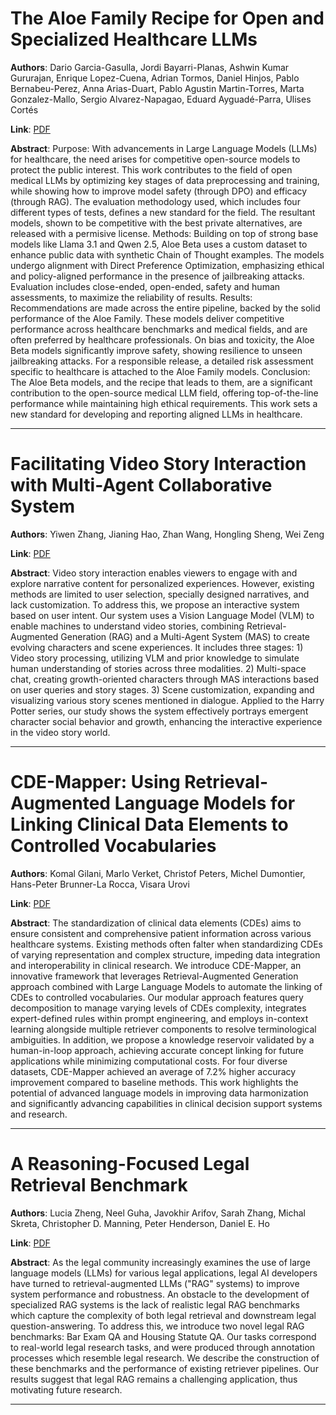 # The Aloe Family Recipe for Open and Specialized Healthcare LLMs 

**Authors**: Dario Garcia-Gasulla, Jordi Bayarri-Planas, Ashwin Kumar Gururajan, Enrique Lopez-Cuena, Adrian Tormos, Daniel Hinjos, Pablo Bernabeu-Perez, Anna Arias-Duart, Pablo Agustin Martin-Torres, Marta Gonzalez-Mallo, Sergio Alvarez-Napagao, Eduard Ayguadé-Parra, Ulises Cortés  

**Link**: [PDF](https://arxiv.org/pdf/2505.04388)  

**Abstract**: Purpose: With advancements in Large Language Models (LLMs) for healthcare, the need arises for competitive open-source models to protect the public interest. This work contributes to the field of open medical LLMs by optimizing key stages of data preprocessing and training, while showing how to improve model safety (through DPO) and efficacy (through RAG). The evaluation methodology used, which includes four different types of tests, defines a new standard for the field. The resultant models, shown to be competitive with the best private alternatives, are released with a permisive license.
Methods: Building on top of strong base models like Llama 3.1 and Qwen 2.5, Aloe Beta uses a custom dataset to enhance public data with synthetic Chain of Thought examples. The models undergo alignment with Direct Preference Optimization, emphasizing ethical and policy-aligned performance in the presence of jailbreaking attacks. Evaluation includes close-ended, open-ended, safety and human assessments, to maximize the reliability of results.
Results: Recommendations are made across the entire pipeline, backed by the solid performance of the Aloe Family. These models deliver competitive performance across healthcare benchmarks and medical fields, and are often preferred by healthcare professionals. On bias and toxicity, the Aloe Beta models significantly improve safety, showing resilience to unseen jailbreaking attacks. For a responsible release, a detailed risk assessment specific to healthcare is attached to the Aloe Family models.
Conclusion: The Aloe Beta models, and the recipe that leads to them, are a significant contribution to the open-source medical LLM field, offering top-of-the-line performance while maintaining high ethical requirements. This work sets a new standard for developing and reporting aligned LLMs in healthcare. 

---
# Facilitating Video Story Interaction with Multi-Agent Collaborative System 

**Authors**: Yiwen Zhang, Jianing Hao, Zhan Wang, Hongling Sheng, Wei Zeng  

**Link**: [PDF](https://arxiv.org/pdf/2505.03807)  

**Abstract**: Video story interaction enables viewers to engage with and explore narrative content for personalized experiences. However, existing methods are limited to user selection, specially designed narratives, and lack customization. To address this, we propose an interactive system based on user intent. Our system uses a Vision Language Model (VLM) to enable machines to understand video stories, combining Retrieval-Augmented Generation (RAG) and a Multi-Agent System (MAS) to create evolving characters and scene experiences. It includes three stages: 1) Video story processing, utilizing VLM and prior knowledge to simulate human understanding of stories across three modalities. 2) Multi-space chat, creating growth-oriented characters through MAS interactions based on user queries and story stages. 3) Scene customization, expanding and visualizing various story scenes mentioned in dialogue. Applied to the Harry Potter series, our study shows the system effectively portrays emergent character social behavior and growth, enhancing the interactive experience in the video story world. 

---
# CDE-Mapper: Using Retrieval-Augmented Language Models for Linking Clinical Data Elements to Controlled Vocabularies 

**Authors**: Komal Gilani, Marlo Verket, Christof Peters, Michel Dumontier, Hans-Peter Brunner-La Rocca, Visara Urovi  

**Link**: [PDF](https://arxiv.org/pdf/2505.04365)  

**Abstract**: The standardization of clinical data elements (CDEs) aims to ensure consistent and comprehensive patient information across various healthcare systems. Existing methods often falter when standardizing CDEs of varying representation and complex structure, impeding data integration and interoperability in clinical research. We introduce CDE-Mapper, an innovative framework that leverages Retrieval-Augmented Generation approach combined with Large Language Models to automate the linking of CDEs to controlled vocabularies. Our modular approach features query decomposition to manage varying levels of CDEs complexity, integrates expert-defined rules within prompt engineering, and employs in-context learning alongside multiple retriever components to resolve terminological ambiguities. In addition, we propose a knowledge reservoir validated by a human-in-loop approach, achieving accurate concept linking for future applications while minimizing computational costs. For four diverse datasets, CDE-Mapper achieved an average of 7.2\% higher accuracy improvement compared to baseline methods. This work highlights the potential of advanced language models in improving data harmonization and significantly advancing capabilities in clinical decision support systems and research. 

---
# A Reasoning-Focused Legal Retrieval Benchmark 

**Authors**: Lucia Zheng, Neel Guha, Javokhir Arifov, Sarah Zhang, Michal Skreta, Christopher D. Manning, Peter Henderson, Daniel E. Ho  

**Link**: [PDF](https://arxiv.org/pdf/2505.03970)  

**Abstract**: As the legal community increasingly examines the use of large language models (LLMs) for various legal applications, legal AI developers have turned to retrieval-augmented LLMs ("RAG" systems) to improve system performance and robustness. An obstacle to the development of specialized RAG systems is the lack of realistic legal RAG benchmarks which capture the complexity of both legal retrieval and downstream legal question-answering. To address this, we introduce two novel legal RAG benchmarks: Bar Exam QA and Housing Statute QA. Our tasks correspond to real-world legal research tasks, and were produced through annotation processes which resemble legal research. We describe the construction of these benchmarks and the performance of existing retriever pipelines. Our results suggest that legal RAG remains a challenging application, thus motivating future research. 

---
